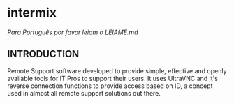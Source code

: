 # intermix

*Para Português por favor leiam o LEIAME.md*

## INTRODUCTION
Remote Support software developed to provide simple, effective and openly available tools for IT Pros to support their users. It uses UltraVNC and it's reverse connection functions to provide access based on ID, a concept used in almost all remote support solutions out there.
